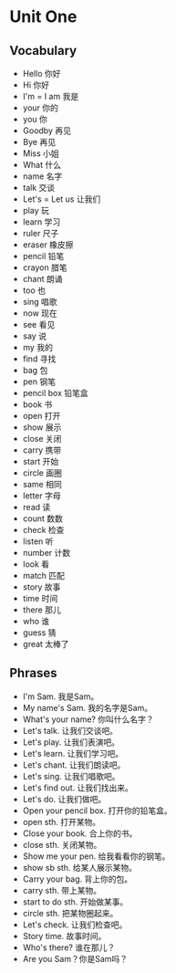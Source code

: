 # Unit One

## Vocabulary
* Hello 你好
* Hi 你好
* I'm = I am 我是
* your 你的
* you 你
* Goodby 再见
* Bye 再见
* Miss 小姐
* What 什么
* name 名字
* talk 交谈
* Let's = Let us 让我们
* play 玩
* learn 学习
* ruler 尺子
* eraser 橡皮擦
* pencil 铅笔
* crayon 腊笔
* chant 朗诵
* too 也
* sing 唱歌
* now 现在
* see 看见
* say 说
* my 我的
* find 寻找
* bag 包
* pen 钢笔
* pencil box 铅笔盒
* book 书
* open 打开
* show 展示
* close 关闭
* carry 携带
* start 开始
* circle 画圈
* same 相同
* letter 字母
* read 读
* count 数数
* check 检查
* listen 听
* number 计数
* look 看
* match 匹配
* story 故事
* time 时间
* there 那儿
* who 谁
* guess 猜
* great 太棒了

## Phrases
* I'm Sam. 我是Sam。
* My name's Sam. 我的名字是Sam。
* What's your name? 你叫什么名字？
* Let's talk. 让我们交谈吧。
* Let's play. 让我们表演吧。
* Let's learn. 让我们学习吧。
* Let's chant. 让我们朗读吧。
* Let's sing. 让我们唱歌吧。
* Let's find out. 让我们找出来。
* Let's do. 让我们做吧。
* Open your pencil box. 打开你的铅笔盒。
* open sth. 打开某物。
* Close your book. 合上你的书。
* close sth. 关闭某物。
* Show me your pen. 给我看看你的钢笔。
* show sb sth. 给某人展示某物。
* Carry your bag. 背上你的包。
* carry sth. 带上某物。
* start to do sth. 开始做某事。
* circle sth. 把某物圈起来。
* Let's check. 让我们检查吧。
* Story time. 故事时间。
* Who's there? 谁在那儿？
* Are you Sam？你是Sam吗？

